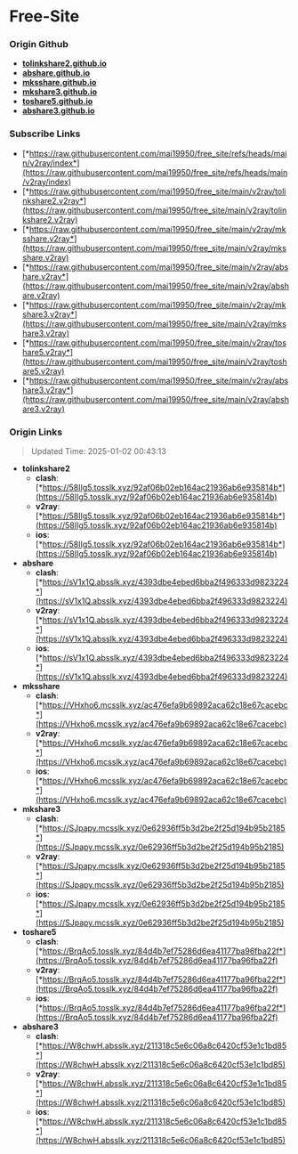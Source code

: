 # Free-Site

### Origin Github

- [**tolinkshare2.github.io**](https://github.com/tolinkshare2/tolinkshare2.github.io)
- [**abshare.github.io**](https://github.com/abshare/abshare.github.io)
- [**mksshare.github.io**](https://github.com/mksshare/mksshare.github.io)
- [**mkshare3.github.io**](https://github.com/mkshare3/mkshare3.github.io)
- [**toshare5.github.io**](https://github.com/toshare5/toshare5.github.io)
- [**abshare3.github.io**](https://github.com/abshare3/abshare3.github.io)

### Subscribe Links

- [*https://raw.githubusercontent.com/mai19950/free_site/refs/heads/main/v2ray/index*](https://raw.githubusercontent.com/mai19950/free_site/refs/heads/main/v2ray/index)
- [*https://raw.githubusercontent.com/mai19950/free_site/main/v2ray/tolinkshare2.v2ray*](https://raw.githubusercontent.com/mai19950/free_site/main/v2ray/tolinkshare2.v2ray)
- [*https://raw.githubusercontent.com/mai19950/free_site/main/v2ray/mksshare.v2ray*](https://raw.githubusercontent.com/mai19950/free_site/main/v2ray/mksshare.v2ray)
- [*https://raw.githubusercontent.com/mai19950/free_site/main/v2ray/abshare.v2ray*](https://raw.githubusercontent.com/mai19950/free_site/main/v2ray/abshare.v2ray)
- [*https://raw.githubusercontent.com/mai19950/free_site/main/v2ray/mkshare3.v2ray*](https://raw.githubusercontent.com/mai19950/free_site/main/v2ray/mkshare3.v2ray)
- [*https://raw.githubusercontent.com/mai19950/free_site/main/v2ray/toshare5.v2ray*](https://raw.githubusercontent.com/mai19950/free_site/main/v2ray/toshare5.v2ray)
- [*https://raw.githubusercontent.com/mai19950/free_site/main/v2ray/abshare3.v2ray*](https://raw.githubusercontent.com/mai19950/free_site/main/v2ray/abshare3.v2ray)

### Origin Links

> Updated Time: 2025-01-02 00:43:13

- **tolinkshare2**
  - **clash**: [*https://58IIg5.tosslk.xyz/92af06b02eb164ac21936ab6e935814b*](https://58IIg5.tosslk.xyz/92af06b02eb164ac21936ab6e935814b)
  - **v2ray**: [*https://58IIg5.tosslk.xyz/92af06b02eb164ac21936ab6e935814b*](https://58IIg5.tosslk.xyz/92af06b02eb164ac21936ab6e935814b)
  - **ios**: [*https://58IIg5.tosslk.xyz/92af06b02eb164ac21936ab6e935814b*](https://58IIg5.tosslk.xyz/92af06b02eb164ac21936ab6e935814b)
- **abshare**
  - **clash**: [*https://sV1x1Q.absslk.xyz/4393dbe4ebed6bba2f496333d9823224*](https://sV1x1Q.absslk.xyz/4393dbe4ebed6bba2f496333d9823224)
  - **v2ray**: [*https://sV1x1Q.absslk.xyz/4393dbe4ebed6bba2f496333d9823224*](https://sV1x1Q.absslk.xyz/4393dbe4ebed6bba2f496333d9823224)
  - **ios**: [*https://sV1x1Q.absslk.xyz/4393dbe4ebed6bba2f496333d9823224*](https://sV1x1Q.absslk.xyz/4393dbe4ebed6bba2f496333d9823224)
- **mksshare**
  - **clash**: [*https://VHxho6.mcsslk.xyz/ac476efa9b69892aca62c18e67cacebc*](https://VHxho6.mcsslk.xyz/ac476efa9b69892aca62c18e67cacebc)
  - **v2ray**: [*https://VHxho6.mcsslk.xyz/ac476efa9b69892aca62c18e67cacebc*](https://VHxho6.mcsslk.xyz/ac476efa9b69892aca62c18e67cacebc)
  - **ios**: [*https://VHxho6.mcsslk.xyz/ac476efa9b69892aca62c18e67cacebc*](https://VHxho6.mcsslk.xyz/ac476efa9b69892aca62c18e67cacebc)
- **mkshare3**
  - **clash**: [*https://SJpapy.mcsslk.xyz/0e62936ff5b3d2be2f25d194b95b2185*](https://SJpapy.mcsslk.xyz/0e62936ff5b3d2be2f25d194b95b2185)
  - **v2ray**: [*https://SJpapy.mcsslk.xyz/0e62936ff5b3d2be2f25d194b95b2185*](https://SJpapy.mcsslk.xyz/0e62936ff5b3d2be2f25d194b95b2185)
  - **ios**: [*https://SJpapy.mcsslk.xyz/0e62936ff5b3d2be2f25d194b95b2185*](https://SJpapy.mcsslk.xyz/0e62936ff5b3d2be2f25d194b95b2185)
- **toshare5**
  - **clash**: [*https://BrqAo5.tosslk.xyz/84d4b7ef75286d6ea41177ba96fba22f*](https://BrqAo5.tosslk.xyz/84d4b7ef75286d6ea41177ba96fba22f)
  - **v2ray**: [*https://BrqAo5.tosslk.xyz/84d4b7ef75286d6ea41177ba96fba22f*](https://BrqAo5.tosslk.xyz/84d4b7ef75286d6ea41177ba96fba22f)
  - **ios**: [*https://BrqAo5.tosslk.xyz/84d4b7ef75286d6ea41177ba96fba22f*](https://BrqAo5.tosslk.xyz/84d4b7ef75286d6ea41177ba96fba22f)
- **abshare3**
  - **clash**: [*https://W8chwH.absslk.xyz/211318c5e6c06a8c6420cf53e1c1bd85*](https://W8chwH.absslk.xyz/211318c5e6c06a8c6420cf53e1c1bd85)
  - **v2ray**: [*https://W8chwH.absslk.xyz/211318c5e6c06a8c6420cf53e1c1bd85*](https://W8chwH.absslk.xyz/211318c5e6c06a8c6420cf53e1c1bd85)
  - **ios**: [*https://W8chwH.absslk.xyz/211318c5e6c06a8c6420cf53e1c1bd85*](https://W8chwH.absslk.xyz/211318c5e6c06a8c6420cf53e1c1bd85)
